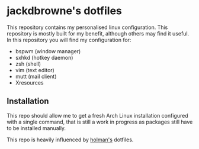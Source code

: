 # jackdbrowne's dotfiles
This repository contains my personalised linux configuration. This repository is mostly built for my benefit, although others may find it useful. In this repository you will find my configuration for: 

- bspwm (window manager)
- sxhkd (hotkey daemon)
- zsh (shell)
- vim (text editor)
- mutt (mail client)
- Xresources

## Installation

This repo should allow me to get a fresh Arch Linux installation configured with a single command, that is still a work in progress as packages still have to be installed manually.

This repo is heavily influenced by [holman's](https://github.com/holman/dotfiles) dotfiles.
